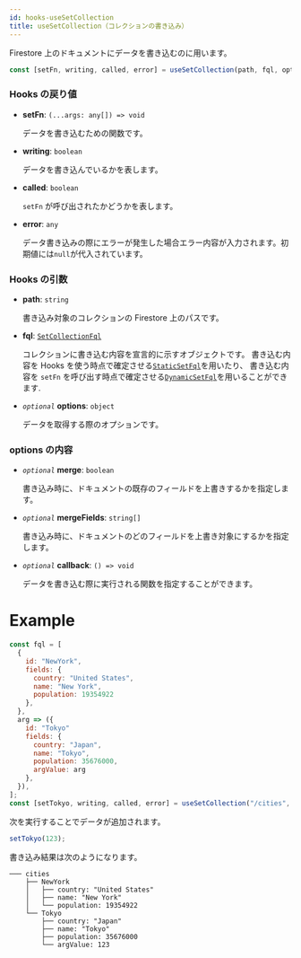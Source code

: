```yaml
---
id: hooks-useSetCollection
title: useSetCollection（コレクションの書き込み）
---
```


Firestore 上のドキュメントにデータを書き込むのに用います。

```js
const [setFn, writing, called, error] = useSetCollection(path, fql, options);
```

### Hooks の戻り値

- **setFn**: `(...args: any[]) => void`

  データを書き込むための関数です。

- **writing**: `boolean`

  データを書き込んでいるかを表します。

- **called**: `boolean`

  `setFn` が呼び出されたかどうかを表します。

- **error**: `any`

  データ書き込みの際にエラーが発生した場合エラー内容が入力されます。初期値には`null`が代入されています。

### Hooks の引数

- **path**: `string`

  書き込み対象のコレクションの Firestore 上のパスです。

- **fql**: [`SetCollectionFql`](misc-type.md#setcollectionfql)

  コレクションに書き込む内容を宣言的に示すオブジェクトです。
  書き込む内容を Hooks を使う時点で確定させる[`StaticSetFql`](misc-type.md#staticsetfql)を用いたり、
  書き込む内容を `setFn` を呼び出す時点で確定させる[`DynamicSetFql`](misc-type.md#dynamicsetfql)を用いることができます.

* _`optional`_ **options**: `object`

  データを取得する際のオプションです。

### options の内容

- _`optional`_ **merge**: `boolean`

  書き込み時に、ドキュメントの既存のフィールドを上書きするかを指定します。

- _`optional`_ **mergeFields**: `string[]`

  書き込み時に、ドキュメントのどのフィールドを上書き対象にするかを指定します。

- _`optional`_ **callback**: `() => void`

  データを書き込む際に実行される関数を指定することができます。

# Example

```js
const fql = [
  {
    id: "NewYork",
    fields: {
      country: "United States",
      name: "New York",
      population: 19354922
    },
  },
  arg => ({
    id: "Tokyo"
    fields: {
      country: "Japan",
      name: "Tokyo",
      population: 35676000,
      argValue: arg
    },
  }),
];
const [setTokyo, writing, called, error] = useSetCollection("/cities", fql);
```

次を実行することでデータが追加されます。

```js
setTokyo(123);
```

書き込み結果は次のようになります。

```
─── cities
    ├── NewYork
    │   ├── country: "United States"
    │   ├── name: "New York"
    │   └── population: 19354922
    └── Tokyo
        ├── country: "Japan"
        ├── name: "Tokyo"
        ├── population: 35676000
        └── argValue: 123
```
